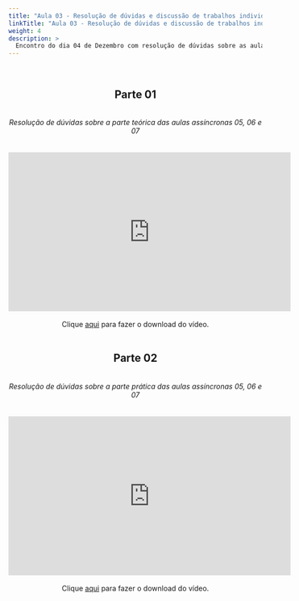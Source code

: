 ```yaml
---
title: "Aula 03 - Resolução de dúvidas e discussão de trabalhos individuais"
linkTitle: "Aula 03 - Resolução de dúvidas e discussão de trabalhos individuais"
weight: 4
description: >
  Encontro do dia 04 de Dezembro com resolução de dúvidas sobre as aulas 05, 06 e 07 (assíncronas) e continuação da discussão sobre os trabalhos individuais
---
```


<br>
<div align="center">
<h2>Parte 01</h2>
<br>
<i>Resolução de dúvidas sobre a parte teórica das aulas assíncronas 05, 06 e 07</i>
<br><br><br>
<iframe width="560" height="315" src="https://www.youtube.com/embed/QWbonrfkdtk" frameborder="0" allow="accelerometer; autoplay; clipboard-write; encrypted-media; gyroscope; picture-in-picture" allowfullscreen></iframe>
<br><br>
Clique <a href="https://photos.app.goo.gl/BasSXkhisx6sMCep7">aqui</a> para fazer o download do vídeo.
<br><br>

<h2>Parte 02</h2>
<br>
<i>Resolução de dúvidas sobre a parte prática das aulas assíncronas 05, 06 e 07</i>
<br><br><br>
<iframe width="560" height="315" src="https://www.youtube.com/embed/c98gpWsJqIY" frameborder="0" allow="accelerometer; autoplay; clipboard-write; encrypted-media; gyroscope; picture-in-picture" allowfullscreen></iframe>
<br><br>
Clique <a href="https://photos.app.goo.gl/BasSXkhisx6sMCep7">aqui</a> para fazer o download do vídeo.
<br><br>

</div>